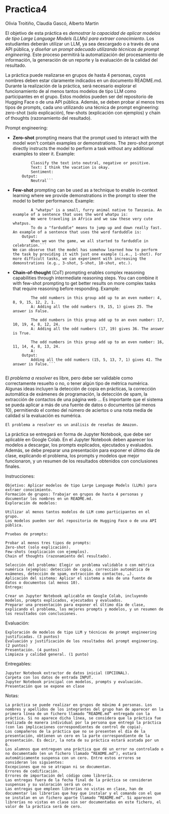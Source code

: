 # Practica4

Olivia Troitiño, Claudia Gascó, Alberto Martin

El objetivo de esta práctica es *demostrar la capacidad de aplicar modelos de tipo Large Language Models (LLMs) para extraer conocimiento*. Los estudiantes deberán utilizar un LLM, ya sea descargado o a través de una API pública, y *diseñar un prompt adecuado utilizando técnicas de prompt engineering*. Este proceso permitirá la automatización del procesamiento de información, la generación de un reporte y la evaluación de la calidad del resultado.

La práctica puede realizarse en grupos de hasta 4 personas, cuyos nombres deben estar claramente indicados en un documento README.md. Durante la realización de la práctica, será necesario explorar el funcionamiento de al menos tantos modelos de tipo LLM como participantes en el grupo. Estos modelos pueden ser del repositorio de Hugging Face o de una API pública. Además, se deben probar al menos tres tipos de prompts, cada uno utilizando una técnica de prompt engineering: zero-shot (solo explicación), few-shots (explicación con ejemplos) y chain of thoughts (razonamiento del resultado).

Prompt engineering:
- **Zero-shot** prompting means that the prompt used to interact with the model won't contain examples or demonstrations. The zero-shot prompt directly instructs the model to perform a task without any additional examples to steer it.
    Example: 
    ``` Prompt:
            Classify the text into neutral, negative or positive. 
            Text: I think the vacation is okay.
            Sentiment:
        Output:
            Neutral```
- **Few-shot** prompting can be used as a technique to enable in-context learning where we provide demonstrations in the prompt to steer the model to better performance.
    Example:
    ``` Prompt: 
            A "whatpu" is a small, furry animal native to Tanzania. An example of a sentence that uses the word whatpu is:
            We were traveling in Africa and we saw these very cute whatpus.
            To do a "farduddle" means to jump up and down really fast. An example of a sentence that uses the word farduddle is:
        Output:
            When we won the game, we all started to farduddle in celebration.```
    We can observe that the model has somehow learned how to perform the task by providing it with just one example (i.e., 1-shot). For more difficult tasks, we can experiment with increasing the demonstrations (e.g., 3-shot, 5-shot, 10-shot, etc.).
- **Chain-of-thought** (CoT) prompting enables complex reasoning capabilities through intermediate reasoning steps. You can combine it with few-shot prompting to get better results on more complex tasks that require reasoning before responding.
    Example:
    ``` Prompt:
            The odd numbers in this group add up to an even number: 4, 8, 9, 15, 12, 2, 1.
            A: Adding all the odd numbers (9, 15, 1) gives 25. The answer is False.

            The odd numbers in this group add up to an even number: 17,  10, 19, 4, 8, 12, 24.
            A: Adding all the odd numbers (17, 19) gives 36. The answer is True.

            The odd numbers in this group add up to an even number: 16,  11, 14, 4, 8, 13, 24.
            A: 
        Output:
            Adding all the odd numbers (15, 5, 13, 7, 1) gives 41. The answer is False.```


El *problema a resolver* es libre, pero debe ser validable como correctamente resuelto o no, o tener algún tipo de métrica numérica. Algunas ideas incluyen la detección de copia en prácticas, la corrección automática de exámenes de programación, la detección de spam, la extracción de contactos de una página web ... Es importante que el sistema se pueda aplicar a más de una fuente de datos o documentos (al menos 10), permitiendo el conteo del número de aciertos o una nota media de calidad si la evaluación es numérica.

    El problema a resolver es un análisis de reseñas de Amazon.

La práctica se entregará en forma de Jupyter Notebook, que debe ser aplicable en Google Colab. En el Jupyter Notebook deben aparecer los modelos a descargar, los prompts explicados, ejecutados y evaluados. Además, se debe preparar una presentación para exponer el último día de clase, explicando el problema, los prompts y modelos que mejor funcionaron, y un resumen de los resultados obtenidos con conclusiones finales.

Instrucciones:

    Objetivo: Aplicar modelos de tipo Large Language Models (LLMs) para extraer conocimiento.
    Formación de grupos: Trabajar en grupos de hasta 4 personas y documentar los nombres en un README.md.
    Exploración de modelos:

    Utilizar al menos tantos modelos de LLM como participantes en el grupo.
    Los modelos pueden ser del repositorio de Hugging Face o de una API pública.

    Pruebas de prompts:

    Probar al menos tres tipos de prompts:
    Zero-shot (solo explicación).
    Few-shots (explicación con ejemplos).
    Chain of thoughts (razonamiento del resultado).

    Selección del problema: Elegir un problema validable o con métrica numérica (ejemplos: detección de copia, corrección automática de exámenes, detección de spam, extracción de contactos, …).
    Aplicación del sistema: Aplicar el sistema a más de una fuente de datos o documentos (al menos 10).
    Entrega:

    Crear un Jupyter Notebook aplicable en Google Colab, incluyendo modelos, prompts explicados, ejecutados y evaluados.
    Preparar una presentación para exponer el último día de clase, explicando el problema, los mejores prompts y modelos, y un resumen de los resultados con conclusiones.

Evaluación:

    Exploración de modelos de tipo LLM y técnicas de prompt engineering justificadas. (3 puntos)
    Evaluación y justificación de los resultados del prompt engineering. (2 puntos)
    Presentación. (4 puntos)
    Limpieza y calidad general. (1 punto)

Entregables:

    Jupyter Notebook extractor de datos inicial (OPCIONAL).
    Carpeta con los datos de entrada INPUT.
    Jupyter Notebook principal con modelos, prompts y evaluación.
    Presentación que se expone en clase

Notas:

    La práctica se puede realizar en grupos de máximo 4 personas. Los nombres y apellidos de los integrantes del grupo han de aparecer en la primera línea de un fichero llamado “README.md” entregado con la práctica. Si no aparece dicha línea, se considera que la práctica fue realizada de manera individual por la persona que entregó la práctica (con las implicaciones correspondientes de control de copia).
    Los compañeros de la práctica que no se presenten el día de la presentación, obtienen un cero en la parte correspondiente de la presentación. Es decir, la nota de su práctica estará acotada por un 6.
    Los alumnos que entreguen una práctica que dé un error no controlado o no documentado (en un fichero llamado “README.md”), estará automáticamente suspensa con un cero. Entre estos errores se consideran los siguientes:
    Excepciones que no se atrapan ni se documentan.
    Errores de codificación.
    Errores de importación del código como librería.
    Las entregas fuera de la fecha final de la práctica se consideran suspensas y su valoración será un cero.
    Las entregas que empleen librerías no vistas en clase, han de documentar las librerías que hay que instalar y el comando con el que se instalan en un fichero aparte llamado “README.md”. Si aparecen librerías no vistas en clase sin ser documentadas en este fichero, el valor de la práctica será de cero.
